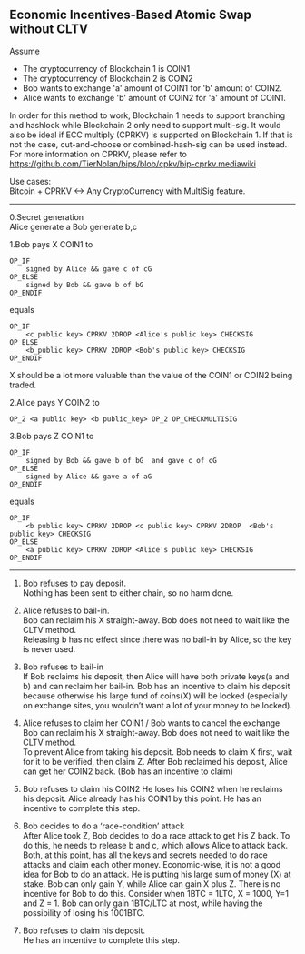
## Economic Incentives-Based Atomic Swap without CLTV

Assume  
* The cryptocurrency of Blockchain 1 is COIN1  
* The cryptocurrency of Blockchain 2 is COIN2  
* Bob wants to exchange 'a' amount of COIN1 for 'b' amount of COIN2.  
* Alice wants to exchange 'b' amount of COIN2 for 'a' amount of COIN1.  

In order for this method to work, Blockchain 1 needs to support branching and hashlock while Blockchain 2 only need to support multi-sig.  It would also be ideal if ECC multiply (CPRKV) is supported on Blockchain 1. If that is not the case, cut-and-choose or combined-hash-sig can be used instead.
For more information on CPRKV, please refer to https://github.com/TierNolan/bips/blob/cpkv/bip-cprkv.mediawiki


Use cases:  
Bitcoin + CPRKV <-> Any CryptoCurrency with MultiSig feature.

---

0.Secret generation  
Alice generate a
Bob generate b,c

1.Bob pays X COIN1 to  
```
OP_IF
	signed by Alice && gave c of cG
OP_ELSE
	signed by Bob && gave b of bG
OP_ENDIF
```
equals 
```
OP_IF
	<c public key> CPRKV 2DROP <Alice's public key> CHECKSIG
OP_ELSE
	<b_public key> CPRKV 2DROP <Bob's public key> CHECKSIG
OP_ENDIF
```

X should be a lot more valuable than the value of the COIN1 or COIN2 being traded.  

2.Alice pays Y COIN2 to  
```
OP_2 <a public key> <b public_key> OP_2 OP_CHECKMULTISIG
```
3.Bob pays Z COIN1 to  
```
OP_IF
	signed by Bob && gave b of bG  and gave c of cG
OP_ELSE
	signed by Alice && gave a of aG
OP_ENDIF
```
equals
```
OP_IF
	<b public key> CPRKV 2DROP <c public key> CPRKV 2DROP  <Bob's public key> CHECKSIG
OP_ELSE
	<a public key> CPRKV 2DROP <Alice's public key> CHECKSIG
OP_ENDIF
```
---  

1) Bob refuses to pay deposit.  
Nothing has been sent to either chain, so no harm done.

2) Alice refuses to bail-in.  
Bob can reclaim his X straight-away. Bob does not need to wait like the CLTV method.  
Releasing b has no effect since there was no bail-in by Alice, so the key is never used.

3) Bob refuses to bail-in  
If Bob reclaims his deposit, then Alice will have both private keys(a and b) and can reclaim her bail-in. Bob has an incentive to claim his deposit because otherwise his large fund of coins(X) will be locked (especially on exchange sites, you wouldn’t want a lot of your money to be locked). 

4) Alice refuses to claim her COIN1 / Bob wants to cancel the exchange  
Bob can reclaim his X straight-away. Bob does not need to wait like the CLTV method.  
To prevent Alice from taking his deposit. Bob needs to claim X first, wait for it to be verified, then claim Z. After Bob reclaimed his deposit, Alice can get her COIN2 back. (Bob has an incentive to claim)

5) Bob refuses to claim his COIN2 
He loses his COIN2 when he reclaims his deposit. Alice already has his COIN1 by this point. He has an incentive to complete this step.

6) Bob decides to do a ‘race-condition’ attack  
After Alice took Z, Bob decides to do a race attack to get his Z back. To do this, he needs to release b and c, which allows Alice to attack back. Both, at this point, has all the keys and secrets needed to do race attacks and claim each other money. Economic-wise, it is not a good idea for Bob to do an attack. He is putting his large sum of money (X) at stake. Bob can only gain Y, while Alice can gain X plus Z. There is no incentive for Bob to do this. Consider when 1BTC = 1LTC, X = 1000, Y=1 and Z = 1. Bob can only gain 1BTC/LTC at most, while having the possibility of losing his 1001BTC.

7) Bob refuses to claim his deposit.  
He has an incentive to complete this step.




